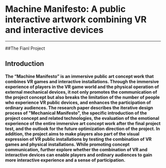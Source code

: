 # Machine Manifesto: A public interactive artwork combining VR and interactive devices
____________
##The Fianl Project

## Introduction

#### The “Machine Manifesto” is an immersive public art concept work that combines VR games and interactive installations. Through the immersive experience of players in the VR game world and the physical operation of external mechanical devices, it not only promotes the communication of the project concept but also breaks the limitation of the number of people who experience VR public devices, and enhances the participation of ordinary audiences. The research paper describes the iterative design process of "Mechanical Manifesto", the specific introduction of the project concept and related technologies, the evaluation of the emotional experience of the entire immersive art concept work after the final project test, and the outlook for the future optimization direction of the project. In addition, the project aims to make players also part of the visual expression of VR public installations by testing the combination of VR games and physical installations. While promoting concept communication, further explore whether the combination of VR and interactive devices can enable players and ordinary audiences to gain more interactive experience and a sense of participation.
